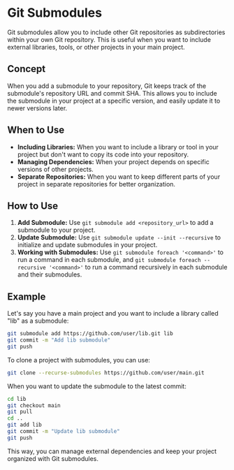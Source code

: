 # Git Submodules

Git submodules allow you to include other Git repositories as subdirectories within your own Git repository. This is useful when you want to include external libraries, tools, or other projects in your main project.

## Concept

When you add a submodule to your repository, Git keeps track of the submodule's repository URL and commit SHA. This allows you to include the submodule in your project at a specific version, and easily update it to newer versions later.

## When to Use

- **Including Libraries:** When you want to include a library or tool in your project but don't want to copy its code into your repository.
- **Managing Dependencies:** When your project depends on specific versions of other projects.
- **Separate Repositories:** When you want to keep different parts of your project in separate repositories for better organization.

## How to Use

1. **Add Submodule:** Use `git submodule add <repository_url>` to add a submodule to your project.
2. **Update Submodule:** Use `git submodule update --init --recursive` to initialize and update submodules in your project.
3. **Working with Submodules:** Use `git submodule foreach '<command>'` to run a command in each submodule, and `git submodule foreach --recursive '<command>'` to run a command recursively in each submodule and their submodules.

## Example

Let's say you have a main project and you want to include a library called "lib" as a submodule:

```sh
git submodule add https://github.com/user/lib.git lib
git commit -m "Add lib submodule"
git push
```

To clone a project with submodules, you can use:

```sh
git clone --recurse-submodules https://github.com/user/main.git
```

When you want to update the submodule to the latest commit:

```sh
cd lib
git checkout main
git pull
cd ..
git add lib
git commit -m "Update lib submodule"
git push
```

This way, you can manage external dependencies and keep your project organized with Git submodules.